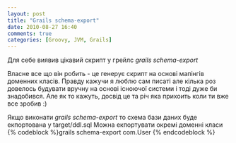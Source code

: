 ```yaml
---
layout: post
title: "Grails schema-export"
date: 2010-08-27 16:40
comments: true
categories: [Groovy, JVM, Grails]
---
```


Для себе виявив цікавий скрипт у грейлс
_grails schema-export_

Власне все що він робить - це генерує скрипт на основі мапінгів доменних класів. Правду кажучи я люблю сам писаті але кілька роз довелось будувати вручну на основі існоючої системи і тоді дуже би знадобився. Але як то кажуть, досвід це та річ яка прихоить коли ти вже все зробив :)

Якщо виконати
_grails schema-export_
то схема бази даних буде екпортована у target/ddl.sql
Можна екпортувати окремі доменні класи
{% codeblock %}grails schema-export com.User {% endcodeblock %}
